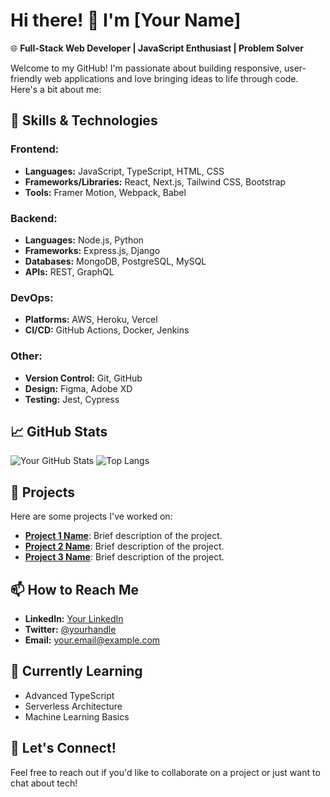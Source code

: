 # Hi there! 👋 I'm [Your Name]

🌐 **Full-Stack Web Developer | JavaScript Enthusiast | Problem Solver**

Welcome to my GitHub! I'm passionate about building responsive, user-friendly web applications and love bringing ideas to life through code. Here's a bit about me:

## 🚀 Skills & Technologies

### Frontend:
- **Languages:** JavaScript, TypeScript, HTML, CSS
- **Frameworks/Libraries:** React, Next.js, Tailwind CSS, Bootstrap
- **Tools:** Framer Motion, Webpack, Babel

### Backend:
- **Languages:** Node.js, Python
- **Frameworks:** Express.js, Django
- **Databases:** MongoDB, PostgreSQL, MySQL
- **APIs:** REST, GraphQL

### DevOps:
- **Platforms:** AWS, Heroku, Vercel
- **CI/CD:** GitHub Actions, Docker, Jenkins

### Other:
- **Version Control:** Git, GitHub
- **Design:** Figma, Adobe XD
- **Testing:** Jest, Cypress

## 📈 GitHub Stats

![Your GitHub Stats](https://github-readme-stats.vercel.app/api?username=yourusername&show_icons=true&theme=radical)
![Top Langs](https://github-readme-stats.vercel.app/api/top-langs/?username=yourusername&layout=compact&theme=radical)

## 💼 Projects

Here are some projects I've worked on:
- **[Project 1 Name](Link)**: Brief description of the project.
- **[Project 2 Name](Link)**: Brief description of the project.
- **[Project 3 Name](Link)**: Brief description of the project.

## 📫 How to Reach Me

- **LinkedIn:** [Your LinkedIn](https://www.linkedin.com/in/yourprofile)
- **Twitter:** [@yourhandle](https://twitter.com/yourhandle)
- **Email:** your.email@example.com

## 🌱 Currently Learning
- Advanced TypeScript
- Serverless Architecture
- Machine Learning Basics

## 🤝 Let's Connect!

Feel free to reach out if you'd like to collaborate on a project or just want to chat about tech!
